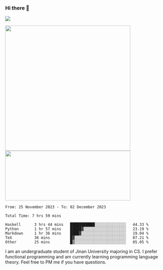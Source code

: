 ### Hi there 👋

<!--
**pe200012/pe200012** is a ✨ _special_ ✨ repository because its `README.md` (this file) appears on your GitHub profile.

Here are some ideas to get you started:

- 🔭 I’m currently working on ...
- 🌱 I’m currently learning ...
- 👯 I’m looking to collaborate on ...
- 🤔 I’m looking for help with ...
- 💬 Ask me about ...
- 📫 How to reach me: ...
- 😄 Pronouns: ...
- ⚡ Fun fact: ...
-->
![](https://www.codewars.com/users/pe200012/badges/large)
<p>
    <img width="400em" src="https://github-readme-stats-git-masterrstaa-rickstaa.vercel.app/api?username=pe200012&show_icons=true&icon_color=f44336&title_color=757de8&rank_icon=github">
    <img width="400em" height="159em" src="https://github-readme-stats-git-masterrstaa-rickstaa.vercel.app/api/top-langs/?username=pe200012&hide=html,cmake,css&title_color=757de8&layout=compact">
</p>

<!--START_SECTION:waka-->

```all_time
From: 25 November 2023 - To: 02 December 2023

Total Time: 7 hrs 59 mins

Haskell      3 hrs 44 mins   ███████████░░░░░░░░░░░░░░   44.33 %
Python       1 hr 57 mins    █████▓░░░░░░░░░░░░░░░░░░░   23.19 %
Markdown     1 hr 36 mins    ████▓░░░░░░░░░░░░░░░░░░░░   19.04 %
TeX          36 mins         █▓░░░░░░░░░░░░░░░░░░░░░░░   07.21 %
Other        25 mins         █▒░░░░░░░░░░░░░░░░░░░░░░░   05.05 %
```

<!--END_SECTION:waka-->

I am an undergraduate student of Jinan University majoring in CS. I prefer functional programming and am currently learning programming language theory. Feel free to PM me if you have questions.
